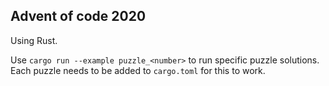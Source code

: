 ## Advent of code 2020

Using Rust.

Use `cargo run --example puzzle_<number>` to run specific puzzle solutions. Each puzzle needs to be added to `cargo.toml` for this to work.